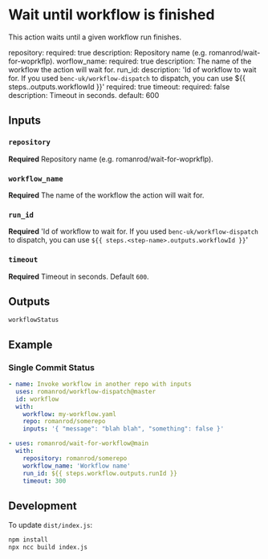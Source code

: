 # Wait until workflow is finished

This action waits until a given workflow run finishes.

repository:
    required: true
    description: Repository name (e.g. romanrod/wait-for-woprkflp).
  worflow_name:
    required: true
    description: The name of the workflow the action will wait for.
  run_id:
    description: 'Id of workflow to wait for. If you used `benc-uk/workflow-dispatch` to dispatch, you can use ${{ steps.<step-name>.outputs.workflowId }}'
    required: true
  timeout:
    required: false
    description: Timeout in seconds.
    default: 600

## Inputs


### `repository`

**Required** Repository name (e.g. romanrod/wait-for-woprkflp).

### `workflow_name`

**Required** The name of the workflow the action will wait for.

### `run_id`

**Required** 'Id of workflow to wait for. If you used `benc-uk/workflow-dispatch` to dispatch, you can use `${{ steps.<step-name>.outputs.workflowId }}`'

### `timeout`

**Required** Timeout in seconds. Default `600`.

## Outputs

`workflowStatus`

## Example

### Single Commit Status

```yaml
- name: Invoke workflow in another repo with inputs
  uses: romanrod/workflow-dispatch@master
  id: workflow
  with:
    workflow: my-workflow.yaml
    repo: romanrod/somerepo
    inputs: '{ "message": "blah blah", "something": false }'

- uses: romanrod/wait-for-workflow@main
  with:
    repository: romanrod/somerepo
    workflow_name: 'Workflow name'
    run_id: ${{ steps.workflow.outputs.runId }}
    timeout: 300
```
## Development

To update `dist/index.js`:

```sh
npm install
npx ncc build index.js
```
